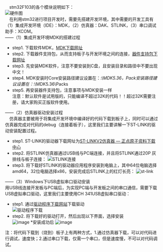 &emsp;stm32F103的各个模块说明如下：  
![硬件图](https://github.com/BraveOctober/RT-thread-learning/assets/110759833/d76cf469-b4b1-4637-abab-2c05fe0a1b67)  
&emsp;在利用stm32进行项目开发时，需要先搭建开发环境，其中需要的开发工具有（1）集成开发环境（IDE）：MDK，（2）仿真器：DAK、STLINK，（3）串口调试助手：XCOM。  
——（1）集成开发环境MDK的搭建过程
* step1. 下载软件MDK，[MDK下载网址](https://www.keil.com/download/product)
* step2. 下载器件支持包，从而支持板子与开发环境之间的连接，[器件支持包下载网址](https://www.keil.com/dd2/pack)
* step3. 先安装MDK软件，注意不要安装到C盘，且安装目录和路径中不要出现中文！
* step4. MDK安装时Core安装路径建议设置在：*:\MDK5.36，Pack安装路径建议设置在：*:\MDK5.36\Packs
* step5. 再安装器件支持包，注意事项与MDK安装一样 <br/>
注意：默认软件是试用版的，只能编译不超过32K的代码！！超过32K需要注册，请大家购买正版软件使用。<br/>

——（2）仿真器驱动安装过程<br/>
&emsp;仿真器主要被用于将集成开发环境中编译好的代码下载到板子上，同时可以通过仿真器完成对代码的debug（连接着板子），这里我们主要讲解一下ST-LINK的驱动安装配置过程。 
* step1. ST-LINK的驱动器下载网址为[ST-LINKV2仿真器 — 正点原子资料下载中心](http://www.openedv.com/docs/tool/dap/ST-LINKV2.html)
* step2. 将STLINK仿真器通过USB线与PC端连接，并且将STLINK通过20P 灰排线与板子连接：
![STLINK连接](https://github.com/BraveOctober/RT-thread-learning/assets/110759833/a79b301c-a3a4-43f8-878e-f1dc3d16436c)
* step3. 将下载好STLINK的驱动器应用程序安装到电脑上，其中64位电脑选择amd64，32位电脑选择x86，安装完成后STLINK上的红灯长亮：
![st-link](https://github.com/BraveOctober/RT-thread-learning/assets/110759833/f65fda9e-11fd-4df0-b189-02085a1883fb)

——（3）Windows下USB虚拟串口驱动安装<br/>
用USB线连接开发板与PC端后，为实现PC端与开发板之间的串口通信，需要下载USB虚拟串口驱动，这里我们主要使用CH 341USB虚拟串口驱动：  
* step1. 通过[驱动程序下载网站](https://www.wch.cn/downloads/category/67.html?feature=USB%E8%BD%AC%E4%B8%B2%E5%8F%A3&product_name=CH347)下载驱动  
![驱动程序下载](https://github.com/BraveOctober/RT-thread-learning/assets/110759833/8a75cc1e-f8ca-42bf-b4e7-0b48f8d85094)
* step2. 将下载好的驱动打开，然后出现以下界面，选择安装  
![image](https://github.com/BraveOctober/RT-thread-learning/assets/110759833/35370f23-80b1-49bf-b3c5-f4d3ddf564be)
*安装成功后
![image](https://github.com/BraveOctober/RT-thread-learning/assets/110759833/6dc3669e-d6c9-4dc9-b072-20384f644524)

注：将代码下载到（烧到）板子上有两种方式，1.通过仿真器下载，可以对代码进行调试，速度快；2.通过串口下载，仅需一个串口，但是速度慢，不可以对代码调试。
